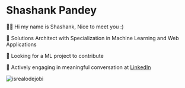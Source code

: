 # Shashank Pandey

🙋‍♂️ Hi my name is Shashank, Nice to meet you :) 

🚀  Solutions Architect with Specialization in Machine Learning and Web Applications

💫 Looking for a ML project to contribute

💬 Actively engaging in meaningful conversation at [LinkedIn](https://www.linkedin.com/in/spshashank)

<!-- Profile Views -->

<p align="left"> <img src="https://komarev.com/ghpvc/?username=spShashankGit&label=Profile%20views&color=0e75b6&style=flat" alt="isrealodejobi" />
</p>
